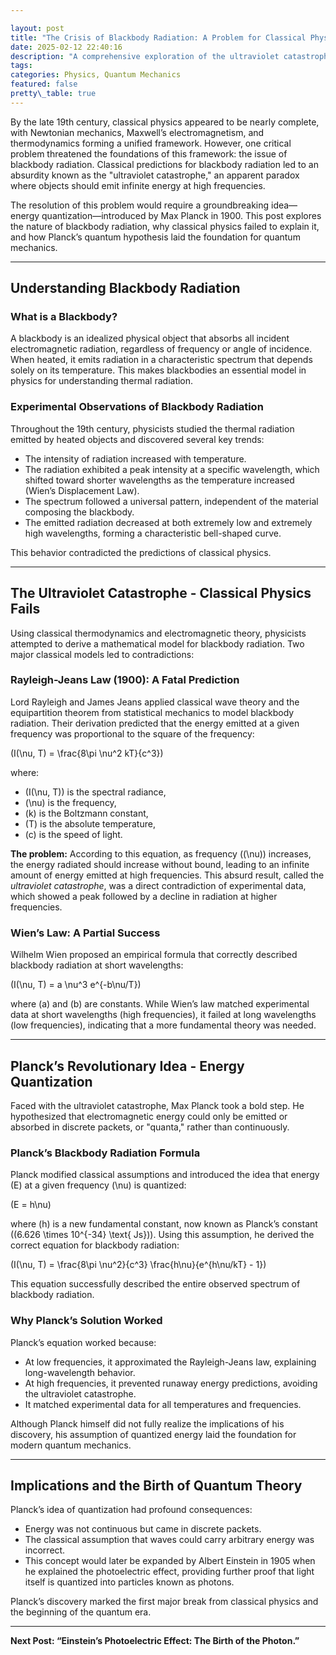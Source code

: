 ```yaml
---

layout: post
title: "The Crisis of Blackbody Radiation: A Problem for Classical Physics"
date: 2025-02-12 22:40:16
description: "A comprehensive exploration of the ultraviolet catastrophe and how Max Planck's revolutionary idea of quantized energy set the foundation for quantum mechanics."
tags:
categories: Physics, Quantum Mechanics
featured: false
pretty\_table: true
---
```


By the late 19th century, classical physics appeared to be nearly complete, with Newtonian mechanics, Maxwell’s electromagnetism, and thermodynamics forming a unified framework. However, one critical problem threatened the foundations of this framework: the issue of blackbody radiation. Classical predictions for blackbody radiation led to an absurdity known as the "ultraviolet catastrophe," an apparent paradox where objects should emit infinite energy at high frequencies.

The resolution of this problem would require a groundbreaking idea—energy quantization—introduced by Max Planck in 1900. This post explores the nature of blackbody radiation, why classical physics failed to explain it, and how Planck’s quantum hypothesis laid the foundation for quantum mechanics.

---

## **Understanding Blackbody Radiation**

### **What is a Blackbody?**

A blackbody is an idealized physical object that absorbs all incident electromagnetic radiation, regardless of frequency or angle of incidence. When heated, it emits radiation in a characteristic spectrum that depends solely on its temperature. This makes blackbodies an essential model in physics for understanding thermal radiation.

### **Experimental Observations of Blackbody Radiation**

Throughout the 19th century, physicists studied the thermal radiation emitted by heated objects and discovered several key trends:

- The intensity of radiation increased with temperature.
- The radiation exhibited a peak intensity at a specific wavelength, which shifted toward shorter wavelengths as the temperature increased (Wien’s Displacement Law).
- The spectrum followed a universal pattern, independent of the material composing the blackbody.
- The emitted radiation decreased at both extremely low and extremely high wavelengths, forming a characteristic bell-shaped curve.

This behavior contradicted the predictions of classical physics.

---

## **The Ultraviolet Catastrophe - Classical Physics Fails**

Using classical thermodynamics and electromagnetic theory, physicists attempted to derive a mathematical model for blackbody radiation. Two major classical models led to contradictions:

### **Rayleigh-Jeans Law (1900): A Fatal Prediction**

Lord Rayleigh and James Jeans applied classical wave theory and the equipartition theorem from statistical mechanics to model blackbody radiation. Their derivation predicted that the energy emitted at a given frequency was proportional to the square of the frequency:

\(I(\nu, T) = \frac{8\pi \nu^2 kT}{c^3}\)

where:

- \(I(\nu, T)\) is the spectral radiance,
- \(\nu\) is the frequency,
- \(k\) is the Boltzmann constant,
- \(T\) is the absolute temperature,
- \(c\) is the speed of light.

**The problem:** According to this equation, as frequency (\(\nu\)) increases, the energy radiated should increase without bound, leading to an infinite amount of energy emitted at high frequencies. This absurd result, called the *ultraviolet catastrophe*, was a direct contradiction of experimental data, which showed a peak followed by a decline in radiation at higher frequencies.

### **Wien’s Law: A Partial Success**

Wilhelm Wien proposed an empirical formula that correctly described blackbody radiation at short wavelengths:

\(I(\nu, T) = a \nu^3 e^{-b\nu/T}\)

where \(a\) and \(b\) are constants. While Wien’s law matched experimental data at short wavelengths (high frequencies), it failed at long wavelengths (low frequencies), indicating that a more fundamental theory was needed.

---

## **Planck’s Revolutionary Idea - Energy Quantization**

Faced with the ultraviolet catastrophe, Max Planck took a bold step. He hypothesized that electromagnetic energy could only be emitted or absorbed in discrete packets, or "quanta," rather than continuously.

### **Planck’s Blackbody Radiation Formula**

Planck modified classical assumptions and introduced the idea that energy \(E\) at a given frequency \(\nu\) is quantized:

\(E = h\nu\)

where \(h\) is a new fundamental constant, now known as Planck’s constant \((6.626 \times 10^{-34} \text{ Js})\). Using this assumption, he derived the correct equation for blackbody radiation:

\(I(\nu, T) = \frac{8\pi \nu^2}{c^3} \frac{h\nu}{e^{h\nu/kT} - 1}\)

This equation successfully described the entire observed spectrum of blackbody radiation.

### **Why Planck’s Solution Worked**

Planck’s equation worked because:

- At low frequencies, it approximated the Rayleigh-Jeans law, explaining long-wavelength behavior.
- At high frequencies, it prevented runaway energy predictions, avoiding the ultraviolet catastrophe.
- It matched experimental data for all temperatures and frequencies.

Although Planck himself did not fully realize the implications of his discovery, his assumption of quantized energy laid the foundation for modern quantum mechanics.

---

## **Implications and the Birth of Quantum Theory**

Planck’s idea of quantization had profound consequences:

- Energy was not continuous but came in discrete packets.
- The classical assumption that waves could carry arbitrary energy was incorrect.
- This concept would later be expanded by Albert Einstein in 1905 when he explained the photoelectric effect, providing further proof that light itself is quantized into particles known as photons.

Planck’s discovery marked the first major break from classical physics and the beginning of the quantum era.

---

**Next Post: “Einstein’s Photoelectric Effect: The Birth of the Photon.”**

